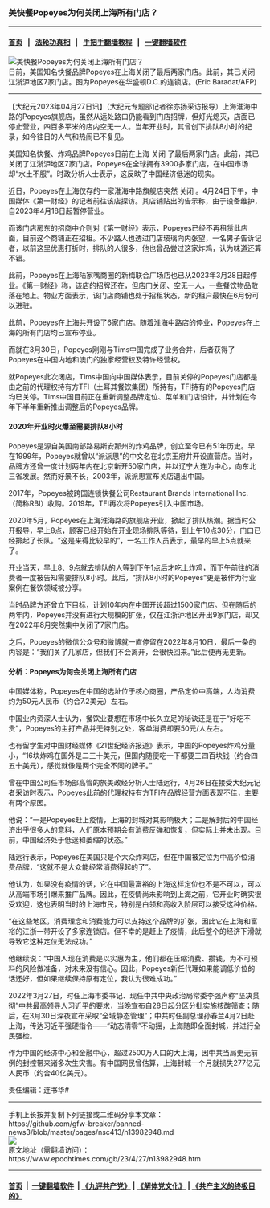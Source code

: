 ### 美快餐Popeyes为何关闭上海所有门店？
------------------------

#### [首页](https://github.com/gfw-breaker/banned-news3/blob/master/README.md) &nbsp;&nbsp;|&nbsp;&nbsp; [法轮功真相](https://github.com/begood0513/basic/blob/master/README.md)  &nbsp;&nbsp;|&nbsp;&nbsp; [手把手翻墙教程](https://github.com/gfw-breaker/guides/wiki)  &nbsp;&nbsp;|&nbsp;&nbsp; [一键翻墙软件](https://github.com/gfw-breaker/nogfw/blob/master/README.md)  



<div><img alt="美快餐Popeyes为何关闭上海所有门店？" class="attachment-djy_600_400 size-djy_600_400 wp-post-image" src="https://i.epochtimes.com/assets/uploads/2023/04/id13982951-000_1JW0OW-600x400.jpg"/>
<div class="caption">
 日前，美国知名快餐品牌Popeyes在上海关闭了最后两家门店。此前，其已关闭江浙沪地区7家门店。图为Popeyes在华盛顿D.C.的连锁店。(Eric Baradat/AFP)
</div></div><hr/>


<div><p>
 【大纪元2023年04月27日讯】（大纪元专题部记者徐亦扬采访报导）上海淮海中路的Popeyes旗舰店，虽然从远处路口仍能看到门店招牌，但灯光熄灭，店面已停止营业，四百多平米的店内空无一人。当年开业时，其曾创下排队8小时的纪录，如今往日的人气和热闹已不复见。
</p>
<p>
 美国知名快餐、炸鸡品牌Popeyes日前在上海
 <ok href="https://www.epochtimes.com/gb/tag/%E5%85%B3%E9%97%AD.html">
  关闭
 </ok>
 了最后两家门店。此前，其已关闭了江浙沪地区7家门店。Popeyes在全球拥有3900多家门店，在中国市场却“水土不服”。时政分析人士表示，这反映了中国经济低迷的现实。
</p>
<p>
 近日，Popeyes在上海仅存的一家淮海中路旗舰店突然
 <ok href="https://www.epochtimes.com/gb/tag/%E5%85%B3%E9%97%AD.html">
  关闭
 </ok>
 。4月24日下午，中国媒体《第一财经》的记者前往该店探访。其店铺贴出的告示称，由于设备维护，自2023年4月18日起暂停营业。
</p>
<p>
 而该门店房东的招商中介则对《第一财经》表示，Popeyes已经不再租赁此店面，目前这个商铺正在招租。不少路人也透过门店玻璃向内张望，一名男子告诉记者，以前这里优惠打折时，排队的人很多，他也曾品尝过这家炸鸡，认为味道还算不错。
</p>
<p>
 此前，Popeyes在上海陆家嘴商圈的新梅联合广场店也已从2023年3月28日起停业。《第一财经》称，该店的招牌还在，但店门关闭、空无一人，一些餐饮物品散落在地上。物业方面表示，该门店商铺也处于招租状态，新的租户最快在6月份可以进驻。
</p>
<p>
 此前，Popeyes在上海共开设了6家门店。随着淮海中路店的停业，Popeyes在上海的所有门店均已宣布停业。
</p>
<p>
 而就在3月30日，Popeyes刚刚与Tims中国完成了业务合并，后者获得了Popeyes在中国内地和澳门的独家经营权及特许经营权。
</p>
<p>
 就Popeyes此次闭店，Tims中国向中国媒体表示，目前关停的Popeyes门店都是由之前的代理权持有方TFI（土耳其餐饮集团）所持有，TFI持有的Popeyes门店均已关停。Tims中国目前正在重新调整品牌定位、菜单和门店设计，并计划在今年下半年重新推出调整后的Popeyes品牌。
</p>
<h4>
 2020年开业时火爆至需要排队8小时
</h4>
<p>
 Popeyes是源自美国南部路易斯安那州的炸鸡品牌，创立至今已有51年历史。早在1999年，Popeyes就曾以“派派思”的中文名在北京王府井开设直营店。当时，品牌方还曾一度计划两年内在北京新开50家门店，并以辽宁大连为中心，向东北三省发展。然而好景不长，2003年，派派思宣布关店退出中国。
</p>
<p>
 2017年，Popeyes被跨国连锁快餐公司Restaurant Brands International Inc.（简称RBI）收购。2019年，TFI再次将Popeyes引入中国市场。
</p>
<p>
 2020年5月，Popeyes在上海淮海路的旗舰店开业，掀起了排队热潮。据当时公开报导，早上8点，顾客已经开始在开业现场排队等待，到上午10点30分，门口已经排起了长队。“这是来得比较早的”，一名工作人员表示，最早的早上5点就来了。
</p>
<p>
 开业当天，早上8、9点就去排队的人等到下午1点后才吃上炸鸡，而下午前往的消费者一度被告知需要排队8小时。此后，“排队8小时的Popeyes”更是被作为行业案例在餐饮领域被分享。
</p>
<p>
 当时品牌方还曾立下目标，计划10年内在中国开设超过1500家门店。但在随后的两年内，Popeyes并没有进行大规模的扩张，仅在江浙沪地区开出9家门店，却又在2022年8月突然集中关闭了7家门店。
</p>
<p>
 之后，Popeyes的微信公众号和微博就一直停留在2022年8月10日，最后一条的内容是：“我们关了几家店，但我们不会离开，会很快回来。”此后便再无更新。
</p>
<h4>
 分析：Popeyes为何会关闭上海所有门店
</h4>
<p>
 中国媒体称，Popeyes在中国的选址位于核心商圈，产品定位中高端，人均消费约为50元人民币（约合7.2美元）左右。
</p>
<p>
 中国业内资深人士认为，餐饮业要想在市场中长久立足的秘诀还是在于“好吃不贵”，Popeyes的主打产品并无特别之处，客单消费却要50元/人左右。
</p>
<p>
 也有留学生对中国财经媒体《21世纪经济报道》表示，中国的Popeyes炸鸡分量小，“16块炸鸡在国外是二三十美元，但国内随便吃一下都要三四百块钱（约合四五十美元），感觉就像是两个完全不同的牌子。”
</p>
<p>
 曾在中国公司任市场部高管的旅美政经分析人士陆远行，4月26日在接受大纪元记者采访时表示，Popeyes此前的代理权持有方TFI在品牌经营方面表现不佳，主要有两个原因。
</p>
<p>
 他说：“一是Popeyes赶上疫情，上海的封城对其影响极大；二是解封后的中国经济出乎很多人的意料，人们原本预期会有消费反弹和恢复，但实际上并未出现。目前，中国经济处于低迷和萎缩的状态。”
</p>
<p>
 陆远行表示，Popeyes在美国只是个大众炸鸡店，但在中国被定位为中高价位消费品牌，“这就不是大众能经常消费得起的了”。
</p>
<p>
 他认为，如果没有疫情的话，它在中国最富裕的上海这样定位也不是不可以，可以从高端市场引爆来推广品牌。因此，在疫情尚未影响到上海之前，它开业时确实很受欢迎，这也表明当时的上海市民，特别是白领和高收入阶层可以接受这种价格。
</p>
<p>
 “在这些地区，消费理念和消费能力可以支持这个品牌的扩张，因此它在上海和富裕的江浙一带开设了多家连锁店。但不幸的是赶上了疫情，此后整个的经济下滑就导致它这种定位无法成功。”
</p>
<p>
 他继续说：“中国人现在消费是以实惠为主，他们都在压缩消费、攒钱，为不可预料的风险做准备，对未来没有信心。因此，Popeyes新任代理如果能调低价位的话还好，但如果继续保持原有定位，我认为很难成功。”
</p>
<p>
 2022年3月27日，时任上海市委书记、现任中共中央政治局常委李强声称“坚决贯彻”中共最高领导人习近平的要求，当晚宣布自28日起分区分批实施核酸筛查；随后，在3月30日深夜宣布采取“全域静态管理”；中共时任副总理孙春兰4月2日赴上海，传达习近平强硬指令——“动态清零”不动摇，上海随即全面封城，并进行全民强检。
</p>
<p>
 作为中国的经济中心和金融中心，超过2500万人口的大上海，因中共当局史无前例的封控带来诸多次生灾害。有中国网民曾估算，上海封城一个月就损失277亿元人民币（约合40亿美元）。
</p>
<p>
 责任编辑：连书华#
</p>
</div>
<hr/>
手机上长按并复制下列链接或二维码分享本文章：<br/>
https://github.com/gfw-breaker/banned-news3/blob/master/pages/nsc413/n13982948.md <br/>
<a href='https://github.com/gfw-breaker/banned-news3/blob/master/pages/nsc413/n13982948.md'><img src='https://github.com/gfw-breaker/banned-news3/blob/master/pages/nsc413/n13982948.md.png'/></a> <br/>
原文地址（需翻墙访问）：https://www.epochtimes.com/gb/23/4/27/n13982948.htm


------------------------
#### [首页](https://github.com/gfw-breaker/banned-news3/blob/master/README.md) &nbsp;|&nbsp; [一键翻墙软件](https://github.com/gfw-breaker/nogfw/blob/master/README.md) &nbsp;| [《九评共产党》](https://github.com/gfw-breaker/9ping.md/blob/master/README.md#九评之一评共产党是什么) | [《解体党文化》](https://github.com/gfw-breaker/jtdwh.md/blob/master/README.md) | [《共产主义的终极目的》](https://github.com/gfw-breaker/gczydzjmd.md/blob/master/README.md)


<img src='http://gfw-breaker.win/banned-news3/pages/nsc413/n13982948.md' width='0px' height='0px'/>